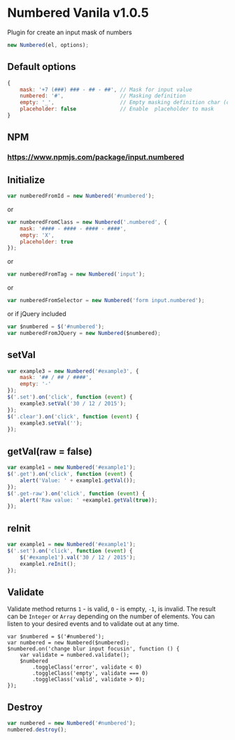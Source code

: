 # Numbered Vanila v1.0.5

Plugin for create an input mask of numbers

```javascript
new Numbered(el, options);
```
## Default options
```javascript
{
    mask: '+7 (###) ### - ## - ##', // Mask for input value
    numbered: '#',                  // Masking definition
    empty: '_',                     // Empty masking definition char (or space)
    placeholder: false              // Enable  placeholder to mask
}
```

## NPM
### https://www.npmjs.com/package/input.numbered

## Initialize
```javascript
var numberedFromId = new Numbered('#numbered');
```
or
```javascript
var numberedFromClass = new Numbered('.numbered', {
	mask: '#### - #### - #### - ####',
	empty: 'X',
	placeholder: true
});
```
or
```javascript
var numberedFromTag = new Numbered('input');
```
or
```javascript
var numberedFromSelector = new Numbered('form input.numbered');
```
or if jQuery included
```javascript
var $numbered = $('#numbered');
var numberedFromJQuery = new Numbered($numbered);
```

## setVal
```javascript
var example3 = new Numbered('#example3', {
	mask: '## / ## / ####',
	empty: '-'
});
$('.set').on('click', function (event) {
	example3.setVal('30 / 12 / 2015');
});
$('.clear').on('click', function (event) {
	example3.setVal('');
});
```
## getVal(raw = false)
```javascript
var example1 = new Numbered('#example1');
$('.get').on('click', function (event) {
	alert('Value: ' + example1.getVal());
});
$('.get-raw').on('click', function (event) {
	alert('Raw value: ' +example1.getVal(true));
});
```
## reInit
```javascript
var example1 = new Numbered('#example1');
$('.set').on('click', function (event) {
    $('#example1').val('30 / 12 / 2015');
    example1.reInit();
});
```

## Validate
Validate method returns `1` - is valid, `0` - is empty, `-1`, is invalid. The result can be `Integer` or `Array` depending on the number of elements. You can listen to your desired events and to validate out at any time.
```
var $numbered = $('#numbered');
var numbered = new Numbered($numbered);
$numbered.on('change blur input focusin', function () {
	var validate = numbered.validate();
	$numbered
		.toggleClass('error', validate < 0)
		.toggleClass('empty', validate === 0)
		.toggleClass('valid', validate > 0);
});
```

## Destroy

```javascript
var numbered = new Numbered('#numbered');
numbered.destroy();
```
